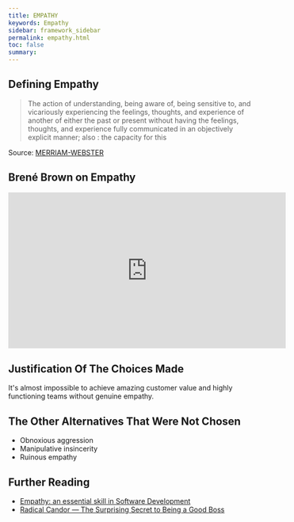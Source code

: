 ```yaml
---
title: EMPATHY
keywords: Empathy
sidebar: framework_sidebar
permalink: empathy.html
toc: false
summary:
---
```


## Defining Empathy
> The action of understanding, being aware of, being sensitive to, and vicariously experiencing the feelings, thoughts, and experience of another of either the past or present without having the feelings, thoughts, and experience fully communicated in an objectively explicit manner; also :   the capacity for this

Source: [MERRIAM-WEBSTER](http://www.merriam-webster.com/dictionary/empathy)

## Brené Brown on Empathy
<iframe width="560" height="315" src="https://www.youtube.com/embed/1Evwgu369Jw" frameborder="0" allowfullscreen></iframe>

## Justification Of The Choices Made
It's almost impossible to achieve amazing customer value and highly functioning teams without genuine empathy.

## The Other Alternatives That Were Not Chosen
* Obnoxious aggression
* Manipulative insincerity
* Ruinous empathy

## Further Reading
* [Empathy: an essential skill in Software Development](http://codingwithempathy.com/2016/05/03/empathy-an-essential-skill-in-software-development/)
* [Radical Candor — The Surprising Secret to Being a Good Boss](http://firstround.com/review/radical-candor-the-surprising-secret-to-being-a-good-boss/)
